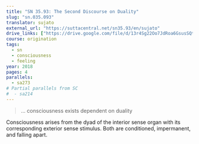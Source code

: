 ```yaml
---
title: "SN 35.93: The Second Discourse on Duality"
slug: "sn.035.093"
translator: sujato
external_url: "https://suttacentral.net/sn35.93/en/sujato"
drive_links: ["https://drive.google.com/file/d/13r4Sg22Oo7JdRoa6GsusSQtiSlmdMJez/view?usp=drivesdk"]
course: origination
tags:
  - sn
  - consciousness
  - feeling
year: 2018
pages: 4
parallels:
  - sa273
# Partial parallels from SC
#  - sa214
---
```


> … consciousness exists dependent on duality

Consciousness arises from the dyad of the interior sense organ with its corresponding exterior sense stimulus. Both are conditioned, impermanent, and falling apart.

